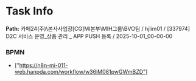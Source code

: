 # Task Info

**Path:** 카페24(주)\본사사업장\[CG]MI본부\MIH그룹\BVO팀 / hjlim01 / [337974] D2C 서비스 운영_상품 관리 _ APP PUSH 등록 / 2025-10-01_00-00-00

### BPMN
- ["https://n8n-mi-011-web.hanpda.com/workflow/w36iM081pwGWmBZD"]

